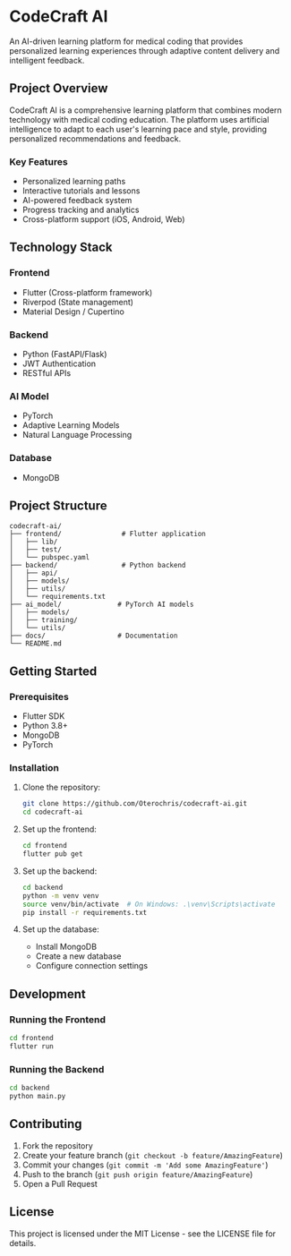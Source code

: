 # CodeCraft AI

An AI-driven learning platform for medical coding that provides personalized learning experiences through adaptive content delivery and intelligent feedback.

## Project Overview

CodeCraft AI is a comprehensive learning platform that combines modern technology with medical coding education. The platform uses artificial intelligence to adapt to each user's learning pace and style, providing personalized recommendations and feedback.

### Key Features

- Personalized learning paths
- Interactive tutorials and lessons
- AI-powered feedback system
- Progress tracking and analytics
- Cross-platform support (iOS, Android, Web)

## Technology Stack

### Frontend
- Flutter (Cross-platform framework)
- Riverpod (State management)
- Material Design / Cupertino

### Backend
- Python (FastAPI/Flask)
- JWT Authentication
- RESTful APIs

### AI Model
- PyTorch
- Adaptive Learning Models
- Natural Language Processing

### Database
- MongoDB

## Project Structure

```
codecraft-ai/
├── frontend/               # Flutter application
│   ├── lib/
│   ├── test/
│   └── pubspec.yaml
├── backend/                # Python backend
│   ├── api/
│   ├── models/
│   ├── utils/
│   └── requirements.txt
├── ai_model/              # PyTorch AI models
│   ├── models/
│   ├── training/
│   └── utils/
├── docs/                  # Documentation
└── README.md
```

## Getting Started

### Prerequisites

- Flutter SDK
- Python 3.8+
- MongoDB
- PyTorch

### Installation

1. Clone the repository:
   ```bash
   git clone https://github.com/Oterochris/codecraft-ai.git
   cd codecraft-ai
   ```

2. Set up the frontend:
   ```bash
   cd frontend
   flutter pub get
   ```

3. Set up the backend:
   ```bash
   cd backend
   python -m venv venv
   source venv/bin/activate  # On Windows: .\venv\Scripts\activate
   pip install -r requirements.txt
   ```

4. Set up the database:
   - Install MongoDB
   - Create a new database
   - Configure connection settings

## Development

### Running the Frontend

```bash
cd frontend
flutter run
```

### Running the Backend

```bash
cd backend
python main.py
```

## Contributing

1. Fork the repository
2. Create your feature branch (`git checkout -b feature/AmazingFeature`)
3. Commit your changes (`git commit -m 'Add some AmazingFeature'`)
4. Push to the branch (`git push origin feature/AmazingFeature`)
5. Open a Pull Request

## License

This project is licensed under the MIT License - see the LICENSE file for details.